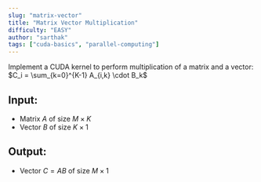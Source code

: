 ```yaml
---
slug: "matrix-vector"
title: "Matrix Vector Multiplication"
difficulty: "EASY"
author: "sarthak"
tags: ["cuda-basics", "parallel-computing"]
---
```


Implement a CUDA kernel to perform multiplication of a matrix and a vector:
$C_i = \sum_{k=0}^{K-1} A_{i,k} \cdot B_k$

## Input:
- Matrix $A$ of size $M \times K$
- Vector $B$ of size $K \times 1$

## Output:
- Vector $C = AB$ of size $M \times 1$